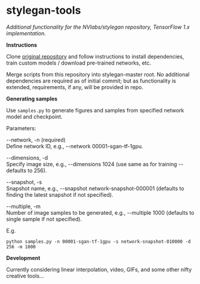 # stylegan-tools

*Additional functionality for the NVlabs/stylegan repository, TensorFlow 1.x implementation.*

**Instructions**

Clone [original repository](https://github.com/NVlabs/stylegan) and follow instructions to install dependencies, train custom models / download pre-trained networks, etc.

Merge scripts from this repository into stylegan-master root. No additional dependencies are required as of initial commit; but as functionality is extended, requirements, if any, will be provided in repo.

**Generating samples**

Use `samples.py` to generate figures and samples from specified network model and checkpoint.

Parameters:

--network, -n (required)\
Define network ID, e.g., --network 00001-sgan-tf-1gpu.

--dimensions, -d\
Specify image size, e.g., --dimensions 1024 (use same as for training -- defaults to 256).

--snapshot, -s\
Snapshot name, e.g., --snapshot network-snapshot-000001 (defaults to finding the latest snapshot if not specified).

--multiple, -m\
Number of image samples to be generated, e.g., --multiple 1000 (defaults to single sample if not specified).

E.g.
```
python samples.py -n 00001-sgan-tf-1gpu -s network-snapshot-010000 -d 256 -m 1000
```

**Development**

Currently considering linear interpolation, video, GIFs, and some other nifty creative tools...
